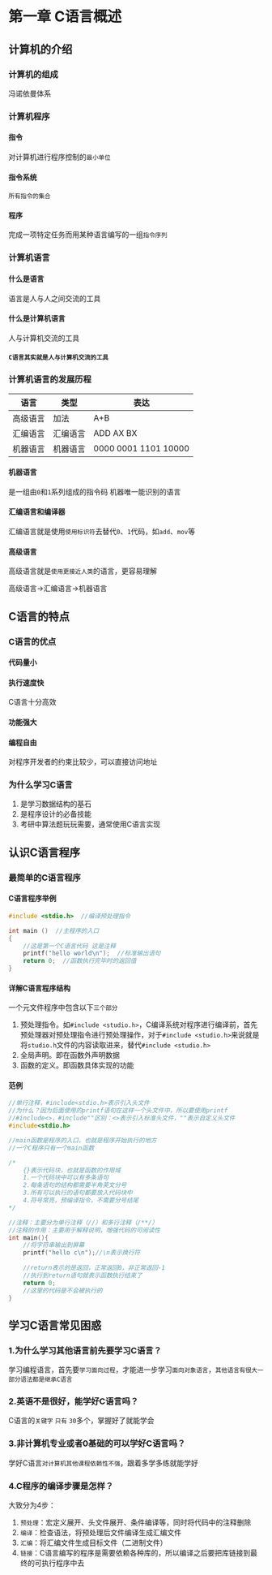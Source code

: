 # 第一章 C语言概述

## 计算机的介绍

### 计算机的组成

冯诺依曼体系

### 计算机程序

#### 指令
对计算机进行程序控制的`最小单位`

#### 指令系统
`所有指令的集合`

#### 程序
完成一项特定任务而用某种语言编写的一组`指令序列`

### 计算机语言

#### 什么是语言
语言是人与人之间交流的工具

#### 什么是计算机语言
人与计算机交流的工具

#### `C语言其实就是人与计算机交流的工具`

### 计算机语言的发展历程
|语言|类型|表达|
|---|---|---|
|高级语言|加法|A+B|
|汇编语言|汇编语言|ADD AX BX|
|机器语言|机器语言|0000 0001 1101 10000|

#### 机器语言
是一组由`0`和`1`系列组成的指令码
机器唯一能识别的语言

#### 汇编语言和编译器
汇编语言就是使用`使用标识符`去替代`0`、`1`代码，如`add`、`mov`等

#### 高级语言
高级语言就是`使用更接近人类`的语言，更容易理解

高级语言->汇编语言->机器语言

## C语言的特点

### C语言的优点

#### 代码量小

#### 执行速度快
C语言十分高效

#### 功能强大

#### 编程自由
对程序开发者的约束比较少，可以直接访问地址

### 为什么学习C语言
1. 是学习数据结构的基石
2. 是程序设计的必备技能
3. 考研中算法题玩玩需要，通常使用C语言实现

## 认识C语言程序

### 最简单的C语言程序

#### C语言程序举例
```c
#include <stdio.h>  //编译预处理指令

int main ()  //主程序的入口
{
	//这是第一个C语言代码 这是注释
	printf("hello world\n");  //标准输出语句
	return 0;  //函数执行完毕时的返回值
}
```

#### 详解C语言程序结构
一个元文件程序中包含以下`三个部分`
1. 预处理指令。如`#include <studio.h>`，C编译系统对程序进行编译前，首先预处理器对预处理指令进行预处理操作，对于`#include <studio.h>`来说就是将`studio.h`文件的内容读取进来，替代`#include <studio.h>`
2. 全局声明。即在函数外声明数据
3. 函数的定义。即函数具体实现的功能

#### 范例
```c
//单行注释，#include<stdio.h>表示引入头文件
//为什么？因为后面使用的printf语句在这样一个头文件中，所以要使用printf
//#include<>，#include""区别：<>表示引入标准头文件，""表示自定义头文件
#include<stdio.h>

//main函数是程序的入口，也就是程序开始执行的地方
//一个C程序只有一个main函数

/*
	{}表示代码块，也就是函数的作用域
	1.一个代码块中可以有多条语句
	2.每条语句的结构都需要半角英文分号
	3.所有可以执行的语句都要放入代码块中
	4.符号常亮，预编译指令，不需要分号结尾
*/

//注释：主要分为单行注释（//）和多行注释（/**/）
//注释的作用：主要用于解释说明，增强代码的可阅读性
int main(){
	//将字符串输出到屏幕
	printf("hello c\n");//\n表示换行符
	
	//return表示的是返回，正常返回0，非正常返回-1
	//执行到return语句就表示函数执行结束了
	return 0;
	//这里的代码是不会被执行的
}
```

## 学习C语言常见困惑

### 1.为什么学习其他语言前先要学习C语言？
学习编程语言，首先要`学习面向过程`，才能进一步学习`面向对象语言`，`其他语言有很大一部分语法都是继承C语言`

### 2.英语不是很好，能学好C语言吗？
C语言的`关键字` `只有` `30`多个，掌握好了就能学会

### 3.非计算机专业或者0基础的可以学好C语言吗？
学好C语言`对计算机其他课程依赖性不强`，跟着多学多练就能学好

### 4.C程序的编译步骤是怎样？
大致分为4步：
1. `预处理`：宏定义展开、头文件展开、条件编译等，同时将代码中的注释删除
2. `编译`：检查语法，将预处理后文件编译生成汇编文件
3. `汇编`：将汇编文件生成目标文件（二进制文件）
4. `链接`：C语言编写的程序是需要依赖各种库的，所以编译之后要把库链接到最终的可执行程序中去

